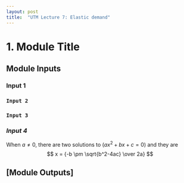 ```yaml
---
layout: post
title:  "UTM Lecture 7: Elastic demand"
---
```


# 1. Module Title
## Module Inputs
### Input 1
### `Input 2`
### ``Input 3``
### *Input 4*

When $a \ne 0$, there are two solutions to $(ax^2 + bx + c = 0)$ and they are 
$$ x = {-b \pm \sqrt{b^2-4ac} \over 2a} $$

## [Module Outputs]
